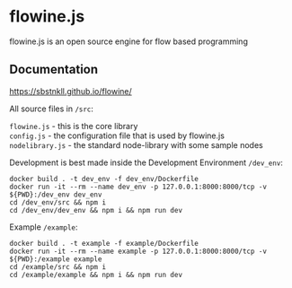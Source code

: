 # flowine.js

flowine.js is an open source engine for flow based programming

## Documentation

https://sbstnkll.github.io/flowine/

All source files in `/src`:

`flowine.js` - this is the core library  
`config.js` - the configuration file that is used by flowine.js  
`nodelibrary.js` - the standard node-library with some sample nodes  

Development is best made inside the Development Environment `/dev_env`:

`docker build . -t dev_env -f dev_env/Dockerfile`  
`docker run -it --rm --name dev_env -p 127.0.0.1:8000:8000/tcp -v ${PWD}:/dev_env dev_env`  
`cd /dev_env/src && npm i`  
`cd /dev_env/dev_env && npm i && npm run dev`  

Example `/example`:  

`docker build . -t example -f example/Dockerfile`  
`docker run -it --rm --name example -p 127.0.0.1:8000:8000/tcp -v ${PWD}:/example example`  
`cd /example/src && npm i`  
`cd /example/example && npm i && npm run dev`  
